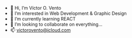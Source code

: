 - 👋 Hi, I’m Víctor O. Vento
- 👀 I’m interested in Web Development & Graphic Design
- 🌱 I’m currently learning REACT
- 💞️ I’m looking to collaborate on everything...
- 📫 victorovento@icloud.com

<!---
victoromar-ui/victoromar-ui is a ✨ special ✨ repository because its `README.md` (this file) appears on your GitHub profile.
You can click the Preview link to take a look at your changes.
--->
